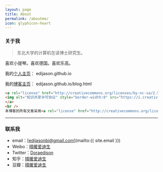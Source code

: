 ```yaml
---
layout: page
title: About
permalink: /aboutme/
icon: glyphicon-heart
---
```


### 关于我

> 东北大学的计算机在读博士研究生。

喜欢小提琴。喜欢德国。喜欢乐高。

我的[个人主页](http://edijason.github.io)： edijason.github.io

我的[博客主页](http://edijason.github.io/blog.html)： edijason.github.io/blog.html

```html
<a rel="license" href="http://creativecommons.org/licenses/by-nc-sa/2.5/cn/">
<img alt="知识共享许可协议" style="border-width:0" src="https://i.creativecommons.org/l/by-nc-sa/2.5/cn/88x31.png" />
</a>
<br />
本博客的所有文章采用<a rel="license" href="http://creativecommons.org/licenses/by-nc-sa/2.5/cn/">知识共享署名-非商业性使用-相同方式共享 2.5 中国大陆许可协议</a>进行许可。
```

---

### 联系我

* email：[edijasonbi@gmail.com](mailto:{{ site.email }})
* Weibo：[晴暖爱迪生](http://weibo.com/edijason)
* Twitter：[Doraedison](http://weibo.com/edijason)
* 知乎：[晴暖爱迪生](http://www.zhihu.com/people/edijason)
* 豆瓣：[晴暖爱迪生](http://www.douban.com/people/edijason/)

